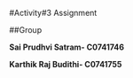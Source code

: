 #Activity#3 Assignment



##Group


**Sai Prudhvi Satram- C0741746** 

**Karthik Raj Budithi- C0741755** 

